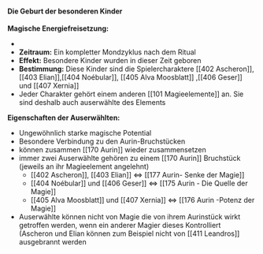 #### Die Geburt der besonderen Kinder

**Magische Energiefreisetzung:**

- 
- **Zeitraum:** Ein kompletter Mondzyklus nach dem Ritual
- **Effekt:** Besondere Kinder wurden in dieser Zeit geboren
- **Bestimmung:** Diese Kinder sind die Spielercharaktere [[402 Ascheron]], [[403 Elian]],[[404 Noébular]], [[405 Alva Moosblatt]] ,[[406 Geser]] und [[407 Xernia]] 
- Jeder Charakter gehört einem anderen [[101 Magieelemente]] an. Sie sind deshalb auch auserwählte des Elements
	

**Eigenschaften der Auserwählten:**

- Ungewöhnlich starke magische Potential 
- Besondere Verbindung zu den Aurin-Bruchstücken
- können zusammen [[170 Aurin]] wieder zusammensetzen
- immer zwei Auserwählte gehören zu einem [[170 Aurin]] Bruchstück (jeweils an ihr Magieelement angelehnt)
	- [[402 Ascheron]], [[403 Elian]] <=> [[177 Aurin- Senke der Magie]]
	- [[404 Noébular]] und [[406 Geser]] <=> [[175 Aurin - Die Quelle der Magie]]
	- [[405 Alva Moosblatt]] und [[407 Xernia]] <=> [[176 Aurin -Potenz der Magie]] 
- Auserwählte können nicht von Magie die von ihrem Aurinstück wirkt getroffen werden, wenn ein anderer Magier dieses Kontrolliert (Ascheron und Elian können zum Beispiel nicht von [[411 Leandros]] ausgebrannt werden 

